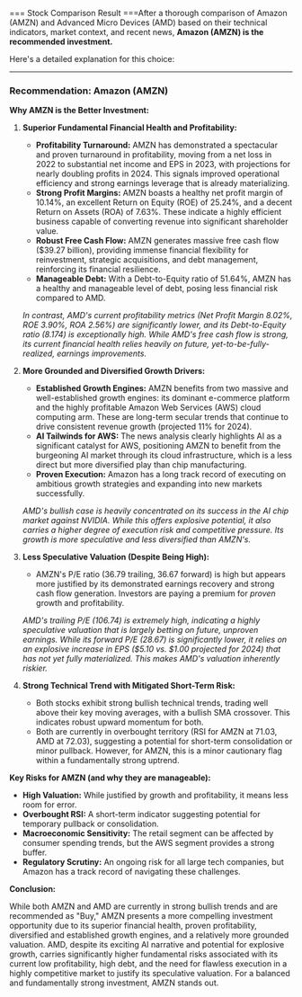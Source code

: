 
=== Stock Comparison Result ===After a thorough comparison of Amazon (AMZN) and Advanced Micro Devices (AMD) based on their technical indicators, market context, and recent news, **Amazon (AMZN) is the recommended investment.**

Here's a detailed explanation for this choice:

---

### Recommendation: **Amazon (AMZN)**

**Why AMZN is the Better Investment:**

1.  **Superior Fundamental Financial Health and Profitability:**
    *   **Profitability Turnaround:** AMZN has demonstrated a spectacular and proven turnaround in profitability, moving from a net loss in 2022 to substantial net income and EPS in 2023, with projections for nearly doubling profits in 2024. This signals improved operational efficiency and strong earnings leverage that is already materializing.
    *   **Strong Profit Margins:** AMZN boasts a healthy net profit margin of 10.14%, an excellent Return on Equity (ROE) of 25.24%, and a decent Return on Assets (ROA) of 7.63%. These indicate a highly efficient business capable of converting revenue into significant shareholder value.
    *   **Robust Free Cash Flow:** AMZN generates massive free cash flow ($39.27 billion), providing immense financial flexibility for reinvestment, strategic acquisitions, and debt management, reinforcing its financial resilience.
    *   **Manageable Debt:** With a Debt-to-Equity ratio of 51.64%, AMZN has a healthy and manageable level of debt, posing less financial risk compared to AMD.

    *In contrast, AMD's current profitability metrics (Net Profit Margin 8.02%, ROE 3.90%, ROA 2.56%) are significantly lower, and its Debt-to-Equity ratio (8.174) is exceptionally high. While AMD's free cash flow is strong, its current financial health relies heavily on future, yet-to-be-fully-realized, earnings improvements.*

2.  **More Grounded and Diversified Growth Drivers:**
    *   **Established Growth Engines:** AMZN benefits from two massive and well-established growth engines: its dominant e-commerce platform and the highly profitable Amazon Web Services (AWS) cloud computing arm. These are long-term secular trends that continue to drive consistent revenue growth (projected 11% for 2024).
    *   **AI Tailwinds for AWS:** The news analysis clearly highlights AI as a significant catalyst for AWS, positioning AMZN to benefit from the burgeoning AI market through its cloud infrastructure, which is a less direct but more diversified play than chip manufacturing.
    *   **Proven Execution:** Amazon has a long track record of executing on ambitious growth strategies and expanding into new markets successfully.

    *AMD's bullish case is heavily concentrated on its success in the AI chip market against NVIDIA. While this offers explosive potential, it also carries a higher degree of execution risk and competitive pressure. Its growth is more speculative and less diversified than AMZN's.*

3.  **Less Speculative Valuation (Despite Being High):**
    *   AMZN's P/E ratio (36.79 trailing, 36.67 forward) is high but appears more justified by its demonstrated earnings recovery and strong cash flow generation. Investors are paying a premium for *proven* growth and profitability.

    *AMD's trailing P/E (106.74) is extremely high, indicating a highly speculative valuation that is largely betting on future, unproven earnings. While its forward P/E (28.67) is significantly lower, it relies on an explosive increase in EPS ($5.10 vs. $1.00 projected for 2024) that has not yet fully materialized. This makes AMD's valuation inherently riskier.*

4.  **Strong Technical Trend with Mitigated Short-Term Risk:**
    *   Both stocks exhibit strong bullish technical trends, trading well above their key moving averages, with a bullish SMA crossover. This indicates robust upward momentum for both.
    *   Both are currently in overbought territory (RSI for AMZN at 71.03, AMD at 72.03), suggesting a potential for short-term consolidation or minor pullback. However, for AMZN, this is a minor cautionary flag within a fundamentally strong uptrend.

**Key Risks for AMZN (and why they are manageable):**

*   **High Valuation:** While justified by growth and profitability, it means less room for error.
*   **Overbought RSI:** A short-term indicator suggesting potential for temporary pullback or consolidation.
*   **Macroeconomic Sensitivity:** The retail segment can be affected by consumer spending trends, but the AWS segment provides a strong buffer.
*   **Regulatory Scrutiny:** An ongoing risk for all large tech companies, but Amazon has a track record of navigating these challenges.

**Conclusion:**

While both AMZN and AMD are currently in strong bullish trends and are recommended as "Buy," AMZN presents a more compelling investment opportunity due to its superior financial health, proven profitability, diversified and established growth engines, and a relatively more grounded valuation. AMD, despite its exciting AI narrative and potential for explosive growth, carries significantly higher fundamental risks associated with its current low profitability, high debt, and the need for flawless execution in a highly competitive market to justify its speculative valuation. For a balanced and fundamentally strong investment, AMZN stands out.
